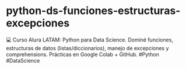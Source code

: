 # python-ds-funciones-estructuras-excepciones
💻 Curso Alura LATAM: Python para Data Science. Dominé funciones, estructuras de datos (listas/diccionarios), manejo de excepciones y comprehensions. Prácticas en Google Colab + GitHub. #Python #DataScience 
